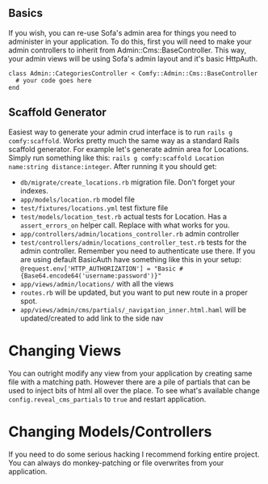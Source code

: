 ## Basics

If you wish, you can re-use Sofa's admin area for things you need to administer in your application. To do this, first you will need to make your admin controllers to inherit from Admin::Cms::BaseController. This way, your admin views will be using Sofa's admin layout and it's basic HttpAuth.
    
    class Admin::CategoriesController < Comfy::Admin::Cms::BaseController
      # your code goes here
    end
    
## Scaffold Generator

Easiest way to generate your admin crud interface is to run `rails g comfy:scaffold`. Works pretty much the same way as a standard Rails scaffold generator. For example let's generate admin area for Locations. Simply run something like this: `rails g comfy:scaffold Location name:string distance:integer`. After running it you should get:

* `db/migrate/create_locations.rb` migration file. Don't forget your indexes.
* `app/models/location.rb` model file
* `test/fixtures/locations.yml` test fixture file
* `test/models/location_test.rb` actual tests for Location. Has a `assert_errors_on` helper call. Replace with what works for you.
* `app/controllers/admin/locations_controller.rb` admin controller
* `test/controllers/admin/locations_controller_test.rb` tests for the admin controller. Remember you need to authenticate use there. If you are using default BasicAuth have something like this in your setup: `@request.env['HTTP_AUTHORIZATION'] = "Basic #{Base64.encode64('username:password')}"`
* `app/views/admin/locations/` with all the views
* `routes.rb` will be updated, but you want to put new route in a proper spot.
* `app/views/admin/cms/partials/_navigation_inner.html.haml` will be updated/created to add link to the side nav

# Changing Views
You can outright modify any view from your application by creating same file with a matching path. However there are a pile of partials that can be used to inject bits of html all over the place. To see what's available change `config.reveal_cms_partials` to `true` and restart application.

# Changing Models/Controllers
If you need to do some serious hacking I recommend forking entire project. You can always do monkey-patching or file overwrites from your application.